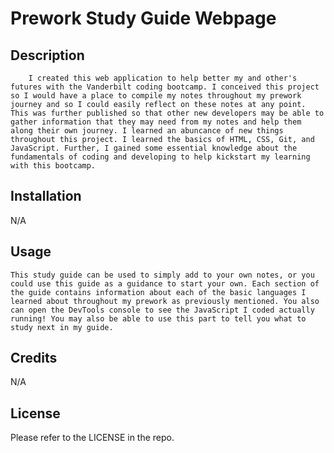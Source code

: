 # Prework Study Guide Webpage

## Description

        I created this web application to help better my and other's
    futures with the Vanderbilt coding bootcamp. I conceived this project so I would have a place to compile my notes throughout my prework journey and so I could easily reflect on these notes at any point. This was further published so that other new developers may be able to gather information that they may need from my notes and help them along their own journey. I learned an abuncance of new things throughout this project. I learned the basics of HTML, CSS, Git, and JavaScript. Further, I gained some essential knowledge about the fundamentals of coding and developing to help kickstart my learning with this bootcamp. 

## Installation

N/A

## Usage

    This study guide can be used to simply add to your own notes, or you could use this guide as a guidance to start your own. Each section of the guide contains information about each of the basic languages I learned about throughout my prework as previously mentioned. You also can open the DevTools console to see the JavaScript I coded actually running! You may also be able to use this part to tell you what to study next in my guide.
## Credits

N/A

## License

Please refer to the LICENSE in the repo.